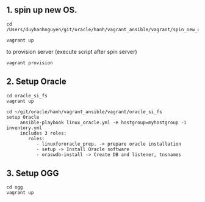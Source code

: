 
## 1. spin up new OS.

    cd /Users/duyhanhnguyen/git/oracle/hanh/vagrant_ansible/vagrant/spin_new_os
  
    vagrant up
  
to provision server (execute script after spin server)
  
    vagrant provision

## 2. Setup Oracle

    cd oracle_si_fs
    vagrant up 
    
    cd ~/git/oracle/hanh/vagrant_ansible/vagrant/oracle_si_fs
    setup Oracle
         ansible-playbook linux_oracle.yml -e hostgroup=myhostgroup -i inventory.yml
         includes 3 roles:
            roles:
               - linuxfororacle_prep. -> prepare oracle installation
               - setup -> Install Oracle software 
               - oraswdb-install -> Create DB and listener, tnsnames
    
    
## 3. Setup OGG

    cd ogg
    vagrant up 
  
